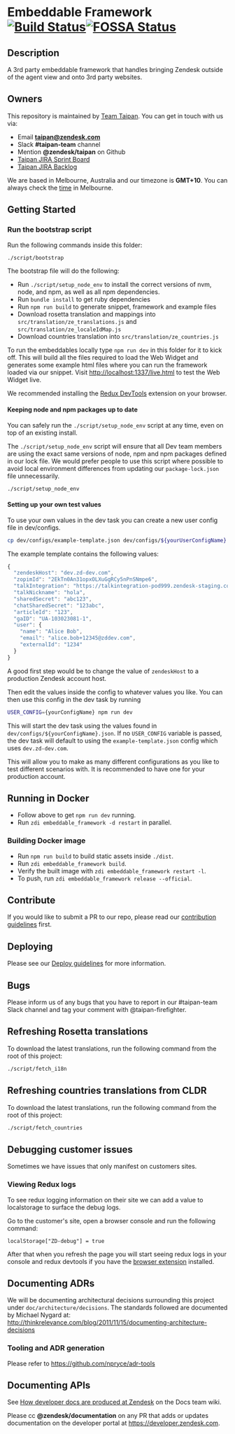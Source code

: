 # Embeddable Framework [![Build Status](https://travis-ci.com/zendesk/embeddable_framework.svg?token=qxD282ay7Y6ibWdkzBiB&branch=master)](https://travis-ci.com/zendesk/embeddable_framework)[![FOSSA Status](https://app.fossa.io/api/projects/custom%2B4071%2Fgit%40github.com%3Azendesk%2Fembeddable_framework.git.svg?type=shield)](https://app.fossa.io/projects/custom%2B4071%2Fgit%40github.com%3Azendesk%2Fembeddable_framework.git?ref=badge_shield)

## Description
A 3rd party embeddable framework that handles bringing Zendesk outside of the agent view and onto 3rd party websites.

## Owners
This repository is maintained by [Team Taipan](https://zendesk.atlassian.net/wiki/pages/viewpage.action?pageId=86114732). You can get in touch with us via:
* Email **taipan@zendesk.com**
* Slack **#taipan-team** channel
* Mention **@zendesk/taipan** on Github
* [Taipan JIRA Sprint Board](https://zendesk.atlassian.net/jira/software/projects/EWW/boards/1270)
* [Taipan JIRA Backlog](https://zendesk.atlassian.net/jira/software/projects/EWW/boards/1270/backlog)

We are based in Melbourne, Australia and our timezone is **GMT+10**. You can always check the [time](http://time.is/Melbourne) in Melbourne.

## Getting Started

### Run the bootstrap script
Run the following commands inside this folder:

```bash
./script/bootstrap
```

The bootstrap file will do the following:

* Run `./script/setup_node_env` to install the correct versions of nvm, node, and npm, as well as all npm dependencies.
* Run `bundle install` to get ruby dependencies
* Run `npm run build` to generate snippet, framework and example files
* Download rosetta translation and mappings into `src/translation/ze_translations.js` and `src/translation/ze_localeIdMap.js`
* Download countries translation into `src/translation/ze_countries.js`

To run the embeddables locally type `npm run dev` in this folder for it to kick off. This will build all the files required to load the Web Widget and generates some example html files where you can run the framework loaded via our snippet. Visit [http://localhost:1337/live.html](http://localhost:1337/live.html) to test the Web Widget live.

We recommended installing the [Redux DevTools](https://chrome.google.com/webstore/detail/redux-devtools/lmhkpmbekcpmknklioeibfkpmmfibljd?hl=en) extension on your browser.

#### Keeping node and npm packages up to date
You can safely run the `./script/setup_node_env` script at any time, even on top of an existing install.

The `./script/setup_node_env` script will ensure that all Dev team members are using the exact same versions of node, npm and npm packages defined in our lock file. We would prefer people to use this script where possible to avoid local environment differences from updating our `package-lock.json` file unnecessarily.

```bash
./script/setup_node_env
```

#### Setting up your own test values

To use your own values in the dev task you can create a new user config file in dev/configs.

```bash
cp dev/configs/example-template.json dev/configs/${yourUserConfigName}.json
```

The example template contains the following values:
```js
{
  "zendeskHost": "dev.zd-dev.com",
  "zopimId": "2EkTn0An31opxOLXuGgRCy5nPnSNmpe6",
  "talkIntegration": "https://talkintegration-pod999.zendesk-staging.com",
  "talkNickname": "hola",
  "sharedSecret": "abc123",
  "chatSharedSecret": "123abc",
  "articleId": "123",
  "gaID": "UA-103023081-1",
  "user": {
    "name": "Alice Bob",
    "email": "alice.bob+12345@zddev.com",
    "externalId": "1234"
  }
}
```

A good first step would be to change the value of `zendeskHost` to a production Zendesk account host.

Then edit the values inside the config to whatever values you like. You can then use this config in the dev task by running

```bash
USER_CONFIG={yourConfigName} npm run dev
```

This will start the dev task using the values found in `dev/configs/${yourConfigName}.json`. If no `USER_CONFIG` variable is passed, the dev task will default to using the `example-template.json` config which uses `dev.zd-dev.com`.

This will allow you to make as many different configurations as you like to test different scenarios with. It is recommended to have one for your production account.

## Running in Docker
- Follow above to get `npm run dev` running.
- Run `zdi embeddable_framework -d restart` in parallel.

### Building Docker image
- Run `npm run build` to build static assets inside `./dist`.
- Run `zdi embeddable_framework build`.
- Verify the built image with `zdi embeddable_framework restart -l`.
- To push, run `zdi embeddable_framework release --official`.

## Contribute
If you would like to submit a PR to our repo, please read our [contribution guidelines](CONTRIBUTING.md) first.

## Deploying
Please see our [Deploy guidelines](https://github.com/zendesk/embeddable_framework/blob/master/DEPLOY.md) for more information.

## Bugs
Please inform us of any bugs that you have to report in our #taipan-team Slack channel and tag your comment with @taipan-firefighter.

## Refreshing Rosetta translations
To download the latest translations, run the following command from the root of this project:

```bash
./script/fetch_i18n
```

## Refreshing countries translations from CLDR
To download the latest translations, run the following command from the root of this project:

```bash
./script/fetch_countries
```

## Debugging customer issues
Sometimes we have issues that only manifest on customers sites.

### Viewing Redux logs
To see redux logging information on their site we can add a value to localstorage to surface the debug logs.

Go to the customer's site, open a browser console and run the following command:
```
localStorage["ZD-debug"] = true
```

After that when you refresh the page you will start seeing redux logs in your console and redux devtools if you have the [browser extension](https://github.com/zalmoxisus/redux-devtools-extension) installed.

## Documenting ADRs
We will be documenting architectural decisions surrounding this project under `doc/architecture/decisions`.
The standards followed are documented by Michael Nygard at:
http://thinkrelevance.com/blog/2011/11/15/documenting-architecture-decisions

### Tooling and ADR generation
Please refer to https://github.com/npryce/adr-tools

## Documenting APIs

See <a href="https://zendesk.atlassian.net/wiki/spaces/DOC/pages/641704628/How+developer+docs+are+produced+at+Zendesk" target="_blank">How developer docs are produced at Zendesk</a> on the Docs team wiki.

Please cc **@zendesk/documentation** on any PR that adds or updates documentation on the developer portal at https://developer.zendesk.com.
